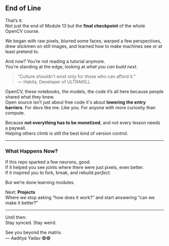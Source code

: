 ##  End of Line

That’s it.  
Not just the end of Module 13  but the **final checkpoint** of the whole OpenCV course.

We began with raw pixels, blurred some faces, warped a few perspectives, drew stickmen on still images, and learned how to make machines see  or at least pretend to.

And now? You’re not reading a tutorial anymore.  
You’re standing at the edge, looking at *what you can build next*.

> “Culture shouldn't exist only for those who can afford it.”  
> — Hakita, Developer of ULTRAKILL

OpenCV, these notebooks, the models, the code  it’s all here because people shared what they knew.  
Open source isn’t just about free code  it's about **lowering the entry barriers**. For devs like me. Like you. For anyone with more curiosity than compute.

Because **not everything has to be monetized**, and not every lesson needs a paywall.  
Helping others climb is still the best kind of version control.

 ---

### What Happens Now?

If this repo sparked a few neurons, good.  
If it helped you see joints where there were just pixels, even better.  
If it inspired you to fork, break, and rebuild  *perfect.*

But we’re done learning modules.

Next: **Projects**  
Where we stop asking “how does it work?” and start answering “can we make it better?”

---

Until then:  
Stay synced. Stay weird.  

See you beyond the matrix.  
— Aaditya Yadav 🟢🟣

